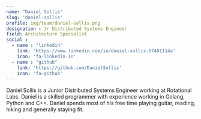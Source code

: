 ```yaml
---
name: "Daniel Sollis"
slug: "daniel-sollis"
profile: img/team/daniel-sollis.png
designation : Jr Distributed Systems Engineer
field: Architecture Specialist
social :
  - name : "linkedin"
    link: 'https://www.linkedin.com/in/daniel-sollis-67481114a'
    icon: 'fa-linkedin-in'
  - name : "github"
    link: 'https://github.com/DanielSollis'
    icon: 'fa-github'
---
```

Daniel Sollis is a Junior Distributed Systems Engineer working at Rotational Labs. Daniel is a skilled programmer with experience working in Golang, Python and C++. Daniel spends most of his free time playing guitar, reading, hiking and generally staying fit.